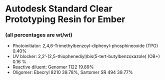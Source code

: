 # Autodesk Standard Clear Prototyping Resin for Ember
### (all percentages are wt/wt)

- Photoinitiator: 2,4,6-Trimethylbenzoyl-diphenyl-phosphineoxide (TPO) 0.40%
- UV blocker: 2,2’-(2,5-thiophenediyl)bis(5-tert-butylbenzoxazole) (OB+) 0.16 %
- Reactive diluent: Genomer 1122 19.89%
- Oligomer: Ebecryl 8210 39.78%, Sartomer SR 494 39.77%
